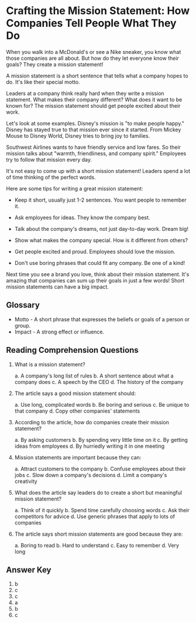 # Crafting the Mission Statement: How Companies Tell People What They Do

When you walk into a McDonald's or see a Nike sneaker, you know what those companies are all about. But how do they let everyone know their goals? They create a mission statement!

A mission statement is a short sentence that tells what a company hopes to do. It's like their special motto.

Leaders at a company think really hard when they write a mission statement. What makes their company different? What does it want to be known for? The mission statement should get people excited about their work.

Let's look at some examples. Disney's mission is "to make people happy." Disney has stayed true to that mission ever since it started. From Mickey Mouse to Disney World, Disney tries to bring joy to families.

Southwest Airlines wants to have friendly service and low fares. So their mission talks about "warmth, friendliness, and company spirit." Employees try to follow that mission every day.

It's not easy to come up with a short mission statement! Leaders spend a lot of time thinking of the perfect words.

Here are some tips for writing a great mission statement:

- Keep it short, usually just 1-2 sentences. You want people to remember it.

- Ask employees for ideas. They know the company best.

- Talk about the company's dreams, not just day-to-day work. Dream big!

- Show what makes the company special. How is it different from others?

- Get people excited and proud. Employees should love the mission.

- Don't use boring phrases that could fit any company. Be one of a kind!

Next time you see a brand you love, think about their mission statement. It's amazing that companies can sum up their goals in just a few words! Short mission statements can have a big impact.

## Glossary

- Motto - A short phrase that expresses the beliefs or goals of a person or group.
- Impact - A strong effect or influence.

## Reading Comprehension Questions

1. What is a mission statement?

   a. A company's long list of rules
   b. A short sentence about what a company does
   c. A speech by the CEO
   d. The history of the company

2. The article says a good mission statement should:

   a. Use long, complicated words
   b. Be boring and serious
   c. Be unique to that company
   d. Copy other companies' statements

3. According to the article, how do companies create their mission statement?

   a. By asking customers
   b. By spending very little time on it
   c. By getting ideas from employees
   d. By hurriedly writing it in one meeting

4. Mission statements are important because they can:

   a. Attract customers to the company
   b. Confuse employees about their jobs
   c. Slow down a company's decisions
   d. Limit a company's creativity

5. What does the article say leaders do to create a short but meaningful mission statement?

   a. Think of it quickly
   b. Spend time carefully choosing words
   c. Ask their competitors for advice
   d. Use generic phrases that apply to lots of companies

6. The article says short mission statements are good because they are:

   a. Boring to read
   b. Hard to understand
   c. Easy to remember
   d. Very long

## Answer Key

1. b
2. c
3. c
4. a
5. b
6. c
